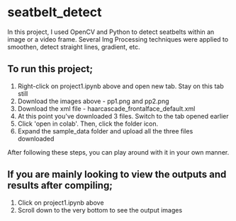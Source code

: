 # seatbelt_detect
In this project, I used OpenCV and Python to detect seatbelts within an image or a video frame. Several Img Processing techniques were applied to smoothen, detect straight lines, gradient, etc.

## To run this project;
1. Right-click on project1.ipynb above and open new tab. Stay on this tab still
2. Download the images above - pp1.png and pp2.png
3. Download the xml file - haarcascade_frontalface_default.xml
4. At this point you've downloaded 3 files. Switch to the tab opened earlier
5. Click 'open in colab'. Then, click the folder icon.
6. Expand the sample_data folder and upload all the three files downloaded

After following these steps, you can play around with it in your own manner.

## If you are mainly looking to view the outputs and results after compiling; 
1. Click on project1.ipynb above
2. Scroll down to the very bottom to see the output images
